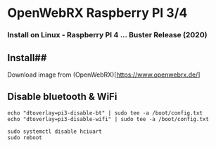 # OpenWebRX Raspberry PI 3/4 #

### Install on Linux - Raspberry PI 4 ... Buster Release (2020) ###

## Install##
Download image from (OpenWebRX)[https://www.openwebrx.de/]

## Disable bluetooth & WiFi ##
```console
echo "dtoverlay=pi3-disable-bt" | sudo tee -a /boot/config.txt
echo "dtoverlay=pi3-disable-wifi" | sudo tee -a /boot/config.txt

sudo systemctl disable hciuart
sudo reboot
```
